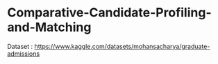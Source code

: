 # Comparative-Candidate-Profiling-and-Matching

Dataset : https://www.kaggle.com/datasets/mohansacharya/graduate-admissions
